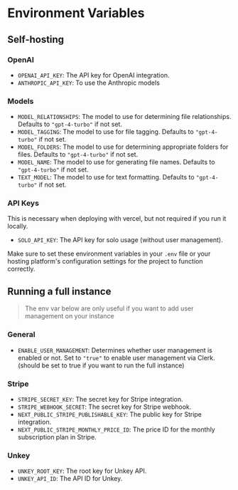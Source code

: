 # Environment Variables


## Self-hosting

### OpenAI

- `OPENAI_API_KEY`: The API key for OpenAI integration.
- `ANTHROPIC_API_KEY`: To use the Anthropic models

### Models

- `MODEL_RELATIONSHIPS`: The model to use for determining file relationships. Defaults to `"gpt-4-turbo"` if not set.
- `MODEL_TAGGING`: The model to use for file tagging. Defaults to `"gpt-4-turbo"` if not set.
- `MODEL_FOLDERS`: The model to use for determining appropriate folders for files. Defaults to `"gpt-4-turbo"` if not set. 
- `MODEL_NAME`: The model to use for generating file names. Defaults to `"gpt-4-turbo"` if not set.
- `TEXT_MODEL`: The model to use for text formatting. Defaults to `"gpt-4-turbo"` if not set.

### API Keys
This is necessary when deploying with vercel, but not required if you run it locally.

- `SOLO_API_KEY`: The API key for solo usage (without user management). 

Make sure to set these environment variables in your `.env` file or your hosting platform's configuration settings for the project to function correctly.


## Running a full instance
> The env var below are only useful if you want to add user management on your instance

### General

- `ENABLE_USER_MANAGEMENT`: Determines whether user management is enabled or not. Set to `"true"` to enable user management via Clerk. (should be set to true if you want to run the full instance)

### Stripe

- `STRIPE_SECRET_KEY`: The secret key for Stripe integration.
- `STRIPE_WEBHOOK_SECRET`: The secret key for Stripe webhook.
- `NEXT_PUBLIC_STRIPE_PUBLISHABLE_KEY`: The public key for Stripe integration.
- `NEXT_PUBLIC_STRIPE_MONTHLY_PRICE_ID`: The price ID for the monthly subscription plan in Stripe.

### Unkey

- `UNKEY_ROOT_KEY`: The root key for Unkey API.
- `UNKEY_API_ID`: The API ID for Unkey.
